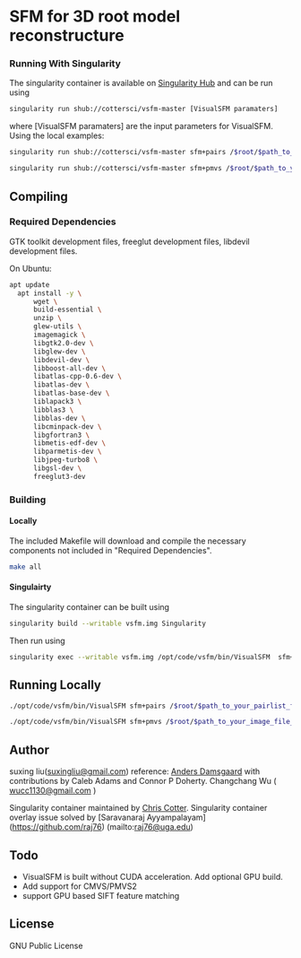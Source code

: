 # SFM for 3D root model reconstructure

### Running With Singularity
The singularity container is available on [Singularity Hub](https://www.singularity-hub.org)
and can be run using
```bash
singularity run shub://cottersci/vsfm-master [VisualSFM paramaters]
```

where [VisualSFM paramaters] are the input parameters for VisualSFM. Using the local examples:

```bash
singularity run shub://cottersci/vsfm-master sfm+pairs /$root/$path_to_your_pairlist_file/
```

```bash
singularity run shub://cottersci/vsfm-master sfm+pmvs /$root/$path_to_your_image_file_folder/
```

## Compiling

### Required Dependencies
GTK toolkit development files, freeglut development files, libdevil development
files.

On Ubuntu:

```bash
apt update
  apt install -y \
      wget \
      build-essential \
      unzip \
      glew-utils \
      imagemagick \
      libgtk2.0-dev \
      libglew-dev \
      libdevil-dev \
      libboost-all-dev \
      libatlas-cpp-0.6-dev \
      libatlas-dev \
      libatlas-base-dev \
      liblapack3 \
      libblas3 \
      libblas-dev \
      libcminpack-dev \
      libgfortran3 \
      libmetis-edf-dev \
      libparmetis-dev \
      libjpeg-turbo8 \
      libgsl-dev \
      freeglut3-dev
```

### Building

#### Locally
The included Makefile will download and compile the necessary components not included in "Required Dependencies".

```bash
make all
```

#### Singulairty
The singularity container can be built using

```bash
singularity build --writable vsfm.img Singularity
```

Then run using

```bash
singularity exec --writable vsfm.img /opt/code/vsfm/bin/VisualSFM  sfm+pmvs /$root/$path_to_your_image_file_folder/
```

## Running Locally
```bash
./opt/code/vsfm/bin/VisualSFM sfm+pairs /$root/$path_to_your_pairlist_file/
```

```bash
./opt/code/vsfm/bin/VisualSFM sfm+pmvs /$root/$path_to_your_image_file_folder/
```

## Author
suxing liu(suxingliu@gmail.com)
reference:
[Anders Damsgaard](mailto:adamsgaard@ucsd.edu) with contributions by Caleb Adams
and Connor P Doherty.
Changchang Wu ( wucc1130@gmail.com )

Singularity container maintained by [Chris Cotter](http://github.com/cottersci).
Singularity container overlay issue solved by [Saravanaraj Ayyampalayam] (https://github.com/raj76) (mailto:raj76@uga.edu)


## Todo
- VisualSFM is built without CUDA acceleration. Add optional GPU build.
- Add support for CMVS/PMVS2
- support GPU based SIFT feature matching

## License
GNU Public License
